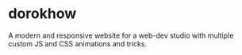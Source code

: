 # dorokhow
A modern and responsive website for a web-dev studio with multiple custom JS and CSS animations and tricks.
